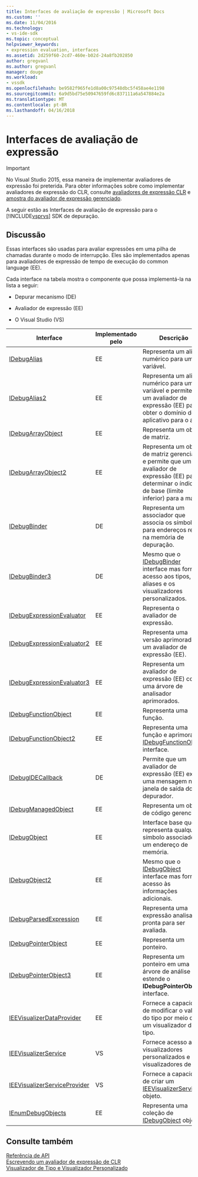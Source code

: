 ```yaml
---
title: Interfaces de avaliação de expressão | Microsoft Docs
ms.custom: ''
ms.date: 11/04/2016
ms.technology:
- vs-ide-sdk
ms.topic: conceptual
helpviewer_keywords:
- expression evaluation, interfaces
ms.assetid: 2d259f60-2cd7-460e-b02d-24a8fb202850
author: gregvanl
ms.author: gregvanl
manager: douge
ms.workload:
- vssdk
ms.openlocfilehash: be9582f965fe1d8a00c97548dbc5f458ae4e1198
ms.sourcegitcommit: 6a9d5bd75e50947659fd6c837111a6a547884e2a
ms.translationtype: MT
ms.contentlocale: pt-BR
ms.lasthandoff: 04/16/2018
---
```

# <a name="expression-evaluation-interfaces"></a>Interfaces de avaliação de expressão
> [!IMPORTANT]
>  No Visual Studio 2015, essa maneira de implementar avaliadores de expressão foi preterida. Para obter informações sobre como implementar avaliadores de expressão do CLR, consulte [avaliadores de expressão CLR](https://github.com/Microsoft/ConcordExtensibilitySamples/wiki/CLR-Expression-Evaluators) e [amostra do avaliador de expressão gerenciado](https://github.com/Microsoft/ConcordExtensibilitySamples/wiki/Managed-Expression-Evaluator-Sample).  
  
 A seguir estão as Interfaces de avaliação de expressão para o [!INCLUDE[vsprvs](../../../code-quality/includes/vsprvs_md.md)] SDK de depuração.  
  
## <a name="discussion"></a>Discussão  
 Essas interfaces são usadas para avaliar expressões em uma pilha de chamadas durante o modo de interrupção. Eles são implementados apenas para avaliadores de expressão de tempo de execução do common language (EE).  
  
 Cada interface na tabela mostra o componente que possa implementá-la na lista a seguir:  
  
-   Depurar mecanismo (DE)  
  
-   Avaliador de expressão (EE)  
  
-   O Visual Studio (VS)  
  
|Interface|Implementado pelo|Descrição|  
|---------------|--------------------|-----------------|  
|[IDebugAlias](../../../extensibility/debugger/reference/idebugalias.md)|EE|Representa um alias numérico para uma variável.|  
|[IDebugAlias2](../../../extensibility/debugger/reference/idebugalias2.md)|EE|Representa um alias numérico para uma variável e permite que um avaliador de expressão (EE) para obter o domínio de aplicativo para o alias.|  
|[IDebugArrayObject](../../../extensibility/debugger/reference/idebugarrayobject.md)|EE|Representa um objeto de matriz.|  
|[IDebugArrayObject2](../../../extensibility/debugger/reference/idebugarrayobject2.md)|EE|Representa um objeto de matriz gerenciada e permite que um avaliador de expressão (EE) para determinar o índice de base (limite inferior) para a matriz.|  
|[IDebugBinder](../../../extensibility/debugger/reference/idebugbinder.md)|DE|Representa um associador que associa os símbolos para endereços reais na memória de depuração.|  
|[IDebugBinder3](../../../extensibility/debugger/reference/idebugbinder3.md)|DE|Mesmo que o [IDebugBinder](../../../extensibility/debugger/reference/idebugbinder.md) interface mas fornece acesso aos tipos, aliases e os visualizadores personalizados.|  
|[IDebugExpressionEvaluator](../../../extensibility/debugger/reference/idebugexpressionevaluator.md)|EE|Representa o avaliador de expressão.|  
|[IDebugExpressionEvaluator2](../../../extensibility/debugger/reference/idebugexpressionevaluator2.md)|EE|Representa uma versão aprimorada de um avaliador de expressão (EE).|  
|[IDebugExpressionEvaluator3](../../../extensibility/debugger/reference/idebugexpressionevaluator3.md)|EE|Representa um avaliador de expressão (EE) com uma árvore de analisador aprimorados.|  
|[IDebugFunctionObject](../../../extensibility/debugger/reference/idebugfunctionobject.md)|EE|Representa uma função.|  
|[IDebugFunctionObject2](../../../extensibility/debugger/reference/idebugfunctionobject2.md)|EE|Representa uma função e aprimora o [IDebugFunctionObject](../../../extensibility/debugger/reference/idebugfunctionobject.md) interface.|  
|[IDebugIDECallback](../../../extensibility/debugger/reference/idebugidecallback.md)|DE|Permite que um avaliador de expressão (EE) exibir uma mensagem na janela de saída do depurador.|  
|[IDebugManagedObject](../../../extensibility/debugger/reference/idebugmanagedobject.md)|EE|Representa um objeto de código gerenciado.|  
|[IDebugObject](../../../extensibility/debugger/reference/idebugobject.md)|EE|Interface base que representa qualquer símbolo associado a um endereço de memória.|  
|[IDebugObject2](../../../extensibility/debugger/reference/idebugobject2.md)|EE|Mesmo que o [IDebugObject](../../../extensibility/debugger/reference/idebugobject.md) interface mas fornece acesso às informações adicionais.|  
|[IDebugParsedExpression](../../../extensibility/debugger/reference/idebugparsedexpression.md)|EE|Representa uma expressão analisada pronta para ser avaliada.|  
|[IDebugPointerObject](../../../extensibility/debugger/reference/idebugpointerobject.md)|EE|Representa um ponteiro.|  
|[IDebugPointerObject3](../../../extensibility/debugger/reference/idebugpointerobject3.md)|EE|Representa um ponteiro em uma árvore de análise e estende o **IDebugPointerObject** interface.|  
|[IEEVisualizerDataProvider](../../../extensibility/debugger/reference/ieevisualizerdataprovider.md)|EE|Fornece a capacidade de modificar o valor do tipo por meio de um visualizador de tipo.|  
|[IEEVisualizerService](../../../extensibility/debugger/reference/ieevisualizerservice.md)|VS|Fornece acesso aos visualizadores personalizados e visualizadores de tipo.|  
|[IEEVisualizerServiceProvider](../../../extensibility/debugger/reference/ieevisualizerserviceprovider.md)|VS|Fornece a capacidade de criar um [IEEVisualizerService](../../../extensibility/debugger/reference/ieevisualizerservice.md) objeto.|  
|[IEnumDebugObjects](../../../extensibility/debugger/reference/ienumdebugobjects.md)|EE|Representa uma coleção de [IDebugObject](../../../extensibility/debugger/reference/idebugobject.md) objetos.|  
  
## <a name="see-also"></a>Consulte também  
 [Referência de API](../../../extensibility/debugger/reference/api-reference-visual-studio-debugging.md)   
 [Escrevendo um avaliador de expressão de CLR](../../../extensibility/debugger/writing-a-common-language-runtime-expression-evaluator.md)   
 [Visualizador de Tipo e Visualizador Personalizado](../../../extensibility/debugger/type-visualizer-and-custom-viewer.md)